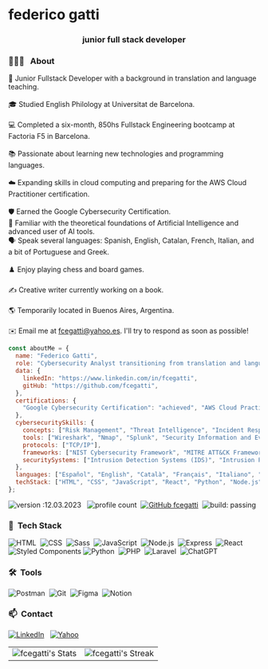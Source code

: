 <h1 align="left">federico gatti</h1>
<h3 align="center">junior full stack developer</h3>



### 👨🏻‍💻 &nbsp; About  

🚀&nbsp;Junior Fullstack Developer with a background in translation and language teaching.<br>  
🎓&nbsp;Studied English Philology at Universitat de Barcelona.<br>  
💻&nbsp;Completed a six-month, 850hs Fullstack Engineering bootcamp at Factoria F5 in Barcelona.<br>  
📚&nbsp;Passionate about learning new technologies and programming languages.<br>  
☁️&nbsp;Expanding skills in cloud computing and preparing for the AWS Cloud Practitioner certification.<br>  
🛡️&nbsp;Earned the Google Cybersecurity Certification.<br>
🤖&nbsp;Familiar with the theoretical foundations of Artificial Intelligence and advanced user of AI tools.<br>
🗣️&nbsp;Speak several languages: Spanish, English, Catalan, French, Italian, and a bit of Portuguese and Greek.<br>  
♟️&nbsp;Enjoy playing chess and board games.<br>  
✍️&nbsp;Creative writer currently working on a book.<br>  
🌎&nbsp;Temporarily located in Buenos Aires, Argentina.<br>  
✉️&nbsp;Email me at fcegatti@yahoo.es. I'll try to respond as soon as possible!<br>


<!-- 📄 &nbsp;You can check my [Resume](https://) for more details about my working experience. -->


```javascript
const aboutMe = {
  name: "Federico Gatti",
  role: "Cybersecurity Analyst transitioning from translation and language teaching",
  data: { 
    linkedIn: "https://www.linkedin.com/in/fcegatti",
    gitHub: "https://github.com/fcegatti",
  },
  certifications: {
    "Google Cybersecurity Certification": "achieved", "AWS Cloud Practitioner": "in progress",
  },
  cybersecuritySkills: {
    concepts: ["Risk Management", "Threat Intelligence", "Incident Response", "Security Operations Center (SOC)", "Cloud Computing"],
    tools: ["Wireshark", "Nmap", "Splunk", "Security Information and Event Management (SIEM)"],
    protocols: ["TCP/IP"],
    frameworks: ["NIST Cybersecurity Framework", "MITRE ATT&CK Framework"],
    securitySystems: ["Intrusion Detection Systems (IDS)", "Intrusion Prevention Systems (IPS)"],
  },
  languages: ["Español", "English", "Català", "Français", "Italiano", "Ελληνικά", "Português", "Avañe'ẽ"],
  techStack: ["HTML", "CSS", "JavaScript", "React", "Python", "Node.js", "PHP", "Laravel", "MySQL", "MongoDB"],
};
```

![version :12.03.2023](https://img.shields.io/badge/version-12.03.2023-informational) &nbsp;
![profile count](https://komarev.com/ghpvc/?username=fcegatti&color=red)&nbsp;
[![GitHub fcegatti](https://img.shields.io/github/followers/fcegatti?label=follow&style=social)](https://github.com/fcegatti)&nbsp;
![build: passing](https://img.shields.io/badge/build-passing-success)

### 🔧 &nbsp;Tech Stack

![HTML](https://img.shields.io/badge/-HTML-05122A?style=flat&logo=HTML5)&nbsp;
![CSS](https://img.shields.io/badge/-CSS-05122A?style=flat&logo=CSS3&logoColor=1572B6)&nbsp;
![Sass](https://img.shields.io/badge/-Sass-05122A?style=flat&logo=Sass)&nbsp;
![JavaScript](https://img.shields.io/badge/-JavaScript-05122A?style=flat&logo=javascript)&nbsp;
![Node.js](https://img.shields.io/badge/-Node.js-05122A?style=flat&logo=node.js)&nbsp;
![Express](https://img.shields.io/badge/-Express.js-05122A?style=flat&logo=express)&nbsp; 
![React](https://img.shields.io/badge/-React-05122A?style=flat&logo=react)&nbsp;
![Styled Components](https://img.shields.io/badge/styled--components-05122A?style=flat-square&logo=styled-components&logoColor=white)
![Python](https://img.shields.io/badge/-Python-05122A?style=flat&logo=python)&nbsp;
![PHP](https://img.shields.io/badge/-PHP-05122A?style=flat&logo=php)&nbsp;
![Laravel](https://img.shields.io/badge/-Laravel-05122A?style=flat&logo=laravel)&nbsp;
![ChatGPT](https://img.shields.io/badge/-ChatGPT-05122A?style=flat&logo=openai&logoColor=FFFFFF)


### 🛠️ &nbsp;Tools

![Postman](https://img.shields.io/badge/-Postman-05122A?style=flat&logo=postman)&nbsp;
![Git](https://img.shields.io/badge/-Git-05122A?style=flat&logo=Git&logoColor=F05032)&nbsp;
![Figma](https://img.shields.io/badge/-Figma-05122A?style=flat&logo=figma)&nbsp;
![Notion](https://img.shields.io/badge/-Notion-05122A?style=flat&logo=notion)&nbsp;


  ### 📫 &nbsp;Contact
<a href="https://www.linkedin.com/in/fcegatti/"><img alt="LinkedIn" src="https://img.shields.io/badge/linkedin%20-%230077B5.svg?&style=flat&logo=linkedin&logoColor=white"/></a> &nbsp;
<a href="mailto:fcegatti@yahoo.es"><img alt="Yahoo" src="https://img.shields.io/badge/Yahoo-720e9e?style=flat-square&logo=yahoo&logoColor=white&color=720e9e" /></a> &nbsp;

<div align="center">
  <table>
    <tr>
      <td>
        <div align="center">
          <img src="https://github-readme-stats.vercel.app/api?username=fcegatti&theme=tokyonight&show_icons=true&hide_border=true&count_private=true" alt="fcegatti's Stats">
        </div>
      </td>
      <td>
        <div align="center">
          <img src="https://github-readme-streak-stats.herokuapp.com/?user=fcegatti&theme=tokyonight&hide_border=true&currStreakNum=1&currStreakLabel=Current%20streak" alt="fcegatti's Streak">
        </div>
      </td>
    </tr>
  </table>
</div>

